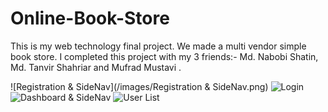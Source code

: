 # Online-Book-Store
This is my web technology final project. We made a multi vendor simple book store. I completed this project with my 3 friends:- Md. Nabobi Shatin, Md. Tanvir Shahriar and Mufrad Mustavi . 


![Registration & SideNav](/images/Registration & SideNav.png)
![Login]()
![Dashboard & SideNav]()
![User List]()

